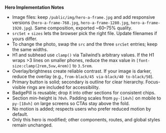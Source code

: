 **Hero Implementation Notes**

- Image files: keep `/public/img/hero-a-frame.jpg` and add responsive versions (`hero-a-frame-768.jpg`, `hero-a-frame-1280.jpg`, `hero-a-frame-1920.jpg`). Same composition, exported ~60–75% quality.
- `srcSet` + `sizes` lets the browser pick the right file. Update filenames if yours differ.
- To change the photo, swap the `src` and the three `srcSet` entries; keep the same widths.
- H1 and subhead use `clamp()` via Tailwind’s arbitrary values. If the H1 wraps >3 lines on smaller phones, reduce the max value in `[font-size:clamp(2rem,5vw,4rem)]` to `3.5rem`.
- Overlay/brightness create reliable contrast. If your image is darker, reduce the overlay (e.g., `from-black/45 via-black/40 to-black/50`).
- Primary button is solid; secondary is outline for clear hierarchy. Focus-visible rings are included for accessibility.
- BadgePill is reusable; drop it into other sections for consistent chips.
- Section min-height is `70vh`. Padding scales from `py-[14vh]` on mobile to `py-[18vh]` on large screens so CTAs stay above the fold.
- No motion is added; respects users who prefer reduced motion by default.
- Only this hero is modified; other components, routes, and global styles remain unchanged.
